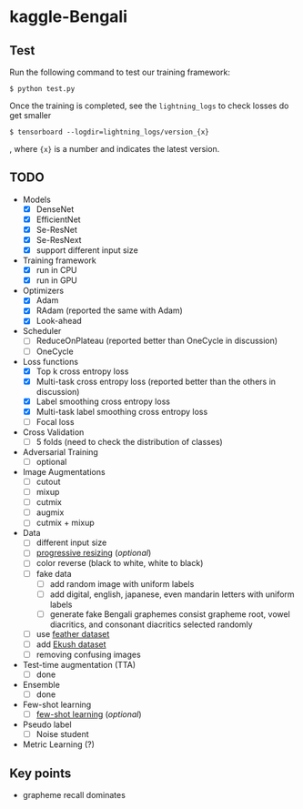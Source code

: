 # kaggle-Bengali

## Test

Run the following command to test our training framework:

```
$ python test.py
```

Once the training is completed, see the `lightning_logs` to check losses do get smaller

```
$ tensorboard --logdir=lightning_logs/version_{x}
```

, where `{x}` is a number and indicates the latest version.

## TODO

* Models
    - [x] DenseNet
    - [x] EfficientNet
    - [x] Se-ResNet
    - [x] Se-ResNext
    - [x] support different input size
* Training framework
    - [x] run in CPU
    - [x] run in GPU
* Optimizers
    - [x] Adam
    - [x] RAdam (reported the same with Adam)
    - [x] Look-ahead
* Scheduler
    - [ ] ReduceOnPlateau (reported better than OneCycle in discussion)
    - [ ] OneCycle
* Loss functions
    - [x] Top k cross entropy loss
    - [x] Multi-task cross entropy loss (reported better than the others in discussion)
    - [x] Label smoothing cross entropy loss
    - [x] Multi-task label smoothing cross entropy loss
    - [ ] Focal loss
* Cross Validation
    - [ ] 5 folds (need to check the distribution of classes)
* Adversarial Training
    - [ ] optional
* Image Augmentations
    - [ ] cutout
    - [ ] mixup
    - [ ] cutmix
    - [ ] augmix
    - [ ] cutmix + mixup
* Data
    - [ ] different input size
    - [ ] [progressive resizing](https://towardsdatascience.com/boost-your-cnn-image-classifier-performance-with-progressive-resizing-in-keras-a7d96da06e20) (*optional*)
    - [ ] color reverse (black to white, white to black)
    - [ ] fake data
        - [ ] add random image with uniform labels
        - [ ] add digital, english, japanese, even mandarin letters with uniform labels
        - [ ] generate fake Bengali graphemes consist grapheme root, vowel diacritics, and consonant diacritics selected randomly
    - [ ] use [feather dataset](https://www.kaggle.com/corochann/bengaliaicv19feather)
    - [ ] add [Ekush dataset](https://www.kaggle.com/shahariar/ekush)
    - [ ] removing confusing images
* Test-time augmentation (TTA)
    - [ ] done
* Ensemble
    - [ ] done
* Few-shot learning
    - [ ] [few-shot learning](https://www.kaggle.com/c/landmark-recognition-challenge/discussion/57896) (*optional*)
* Pseudo label
    - [ ] Noise student
* Metric Learning (?)

## Key points
* grapheme recall dominates